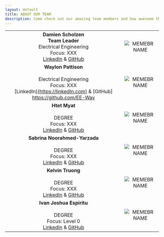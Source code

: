 ```yaml
---
layout: default
title: ABOUT OUR TEAM
description: Come check out our amazing team members and how awesome they are. Yeah! Guys if you see this we need profile pictures. I'm testing how different PNG file sizes affect the look forgive me. Ivan Joshua
---
```


| | |
|:---------------------------------------------------------------------------------------------------------------------------------------------:|:---------------------------------------------------:|
|**Damien Scholzen** <br/> **Team Leader** <br/> Electrical Engineering <br/> Focus: XXX <br/> [LinkedIn](https://linkedIn.com)  & [GitHub](https://github.com/damscho) | ![MEMEBR NAME]({{site.baseurl}}/assets/images/cat2.jpeg) |
|**Waylon Pattison** <br/>                 <br/> Electrical Engineering <br/> Focus: XXX <br/> [LinkedIn][(https://linkedIn.com)](https://www.linkedin.com/in/waylon-pattison/)  & [GitHub] https://github.com/EE-Wav | ![MEMEBR NAME]({{site.baseurl}}/assets/css/octocat.png) |
|**Htet Myat** <br/>                 <br/> DEGREE <br/> Focus: XXX <br/> [LinkedIn](https://linkedIn.com)  & [GitHub](https://github.com) | ![MEMEBR NAME]({{site.baseurl}}/assets/css/octocat.png) |
|**Sabrina Noorahmed-Yarzada** <br/>                 <br/> DEGREE <br/> Focus: XXX <br/> [LinkedIn](https://linkedIn.com)  & [GitHub](https://github.com) | ![MEMEBR NAME]({{site.baseurl}}/assets/css/octocat.png) |
|**Kelvin Truong** <br/>                 <br/> DEGREE <br/> Focus: XXX <br/> [LinkedIn](https://linkedIn.com)  & [GitHub](https://github.com) | ![MEMEBR NAME]({{site.baseurl}}/assets/images/testimage840x840pixels.png) |
|**Ivan Joshua Espiritu** <br/>                 <br/> DEGREE <br/> Focus: Level 0 <br/> [LinkedIn]([https://linkedIn.com](https://www.linkedin.com/in/ivan-joshua-espiritu-26b33523b/))  & [GitHub]([https://github.com](https://github.com/iespiritu)) | ![MEMEBR NAME]({{site.baseurl}}/assets/images/testimage1920x1080pixels.png) |
